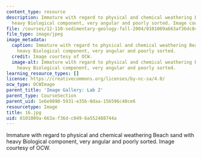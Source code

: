 ```yaml
---
content_type: resource
description: Immature with regard to physical and chemical weathering Beach sand with
  heavy Biological component, very angular and poorly sorted. Image courtesy of OCW.
file: /courses/12-110-sedimentary-geology-fall-2004/0101009a663af36dc0496a552488744a_16.jpg
file_type: image/jpeg
image_metadata:
  caption: Immature with regard to physical and chemical weathering Beach sand with
    heavy Biological component, very angular and poorly sorted.
  credit: Image courtesy of OCW.
  image-alt: Immature with regard to physical and chemical weathering Beach sand with
    heavy Biological component, very angular and poorly sorted.
learning_resource_types: []
license: https://creativecommons.org/licenses/by-nc-sa/4.0/
ocw_type: OCWImage
parent_title: 'Image Gallery: Lab 2'
parent_type: CourseSection
parent_uid: 1e6e9890-5931-e35b-0daa-156596c40ce6
resourcetype: Image
title: 16.jpg
uid: 0101009a-663a-f36d-c049-6a552488744a
---
```

Immature with regard to physical and chemical weathering Beach sand with heavy Biological component, very angular and poorly sorted. Image courtesy of OCW.